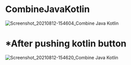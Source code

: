 # CombineJavaKotlin
![Screenshot_20210812-154604_Combine Java Kotlin](https://user-images.githubusercontent.com/45001165/129188508-9c378f68-d5d5-4c49-b937-09f11800efad.jpg)
# *After pushing kotlin button
![Screenshot_20210812-154620_Combine Java Kotlin](https://user-images.githubusercontent.com/45001165/129188512-5e262c84-393d-4048-8944-f11d0ec4cba5.jpg)

